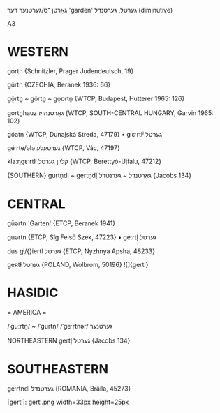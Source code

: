 גאָרטן
־ס/גערטנער
דער
'garden'
גערטל, גערטנדל
(diminutive)

A3

WESTERN
========

gortn {Schnitzler, Prager Judendeutsch, 19}

gūrtn {CZECHIA, Beranek 1936: 66}

gǭrtn̥ ~ gōrtn̥ ~ gǫɒrtn̥ {WTCP, Budapest, Hutterer 1965: 126}

gortn̥hauz גאָרטנהויז {WTCP, SOUTH-CENTRAL HUNGARY, Garvin 1965: 102}

góatn {WTCP, Dunajská Streda, 47179}
	•	gʲɛˑrtlʲ גערטל

géˑrte/ələ גערטעלע {WTCP, Vác, 47197}

klaːŋgɛˑrtlʲ קליין גערטל {WTCP, Berettyó-Újfalu, 47212}

{SOUTHERN}
gurtn̩dl̩ ~ gertn̩dl̩ גאָרטנדל ~ גערנטדל {Jacobs 134}

CENTRAL
========

gūərtn 'Garten' {ETCP, Beranek 1941}

guərtn {ETCP, Sîg Felső Szek, 47223}
	•	geːrtl̩ גערטל

dus gʲ/{}iertl גערטל {ETCP, Nyzhnya Apsha, 48233}

geʀtɫ גערטל {POLAND, Wolbrom, 50196}
![]{gertl}

HASIDIC
=======
= AMERICA = 

/ˈguːrtn̩/ ~ /ˈgurtn̩/
/ˈgeˑrtnər/ גערטנער

NORTHEASTERN
gertl̩ גערטל {Jacobs 134}

SOUTHEASTERN
==============

geˑrtndl גערטנדל {ROMANIA, Brăila, 45273}


[gertl]: gertl.png width=33px height=25px